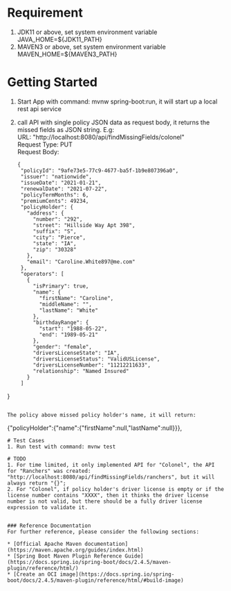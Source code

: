 # Requirement
1. JDK11 or above, set system environment variable JAVA_HOME=${JDK11_PATH}
2. MAVEN3 or above, set system environment variable MAVEN_HOME=${MAVEN3_PATH}

# Getting Started
1. Start App with command: mvnw spring-boot:run, it will start up a local rest api service
2. call API with single policy JSON data as request body, it returns the missed fields as JSON string.
  E.g:  
   URL: "http://localhost:8080/api/findMissingFields/colonel"  
   Request Type: PUT  
   Request Body:  
   
   ```
   {
    "policyId": "9afe73e5-77c9-4677-ba5f-1b9e807396a0",
    "issuer": "nationwide",
    "issueDate": "2021-01-21",
    "renewalDate": "2021-07-22",
    "policyTermMonths": 6,
    "premiumCents": 49234,
    "policyHolder": {
      "address": {
        "number": "292",
        "street": "Hillside Way Apt 398",
        "suffix": "S",
        "city": "Pierce",
        "state": "IA",
        "zip": "30328"
      },
      "email": "Caroline.White897@me.com"
    },
    "operators": [
      {
        "isPrimary": true,
        "name": {
          "firstName": "Caroline",
          "middleName": "",
          "lastName": "White"
        },
        "birthdayRange": {
          "start": "1988-05-22",
          "end": "1989-05-21"
        },
        "gender": "female",
        "driversLicenseState": "IA",
        "driversLicenseStatus": "ValidUSLicense",
        "driversLicenseNumber": "11212211633",
        "relationship": "Named Insured"
      }
    ]
  }
  ```
  
  The policy above missed policy holder's name, it will return:
  ```
   {"policyHolder":{"name":{"firstName":null,"lastName":null}}}, 
  ```
# Test Cases
1. Run test with command: mvnw test

# TODO
1. For time limited, it only implemented API for "Colonel", the API for "Ranchers" was created: "http://localhost:8080/api/findMissingFields/ranchers", but it will always return "{}";
2. For "Colonel", if policy holder's driver license is empty or if the license number contains "XXXX", then it thinks the driver license number is not valid, but there should be a fully driver license expression to validate it. 


### Reference Documentation
For further reference, please consider the following sections:

* [Official Apache Maven documentation](https://maven.apache.org/guides/index.html)
* [Spring Boot Maven Plugin Reference Guide](https://docs.spring.io/spring-boot/docs/2.4.5/maven-plugin/reference/html/)
* [Create an OCI image](https://docs.spring.io/spring-boot/docs/2.4.5/maven-plugin/reference/html/#build-image)

